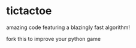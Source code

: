 # tictactoe

amazing code featuring a blazingly fast algorithm!

fork this to improve your python game
